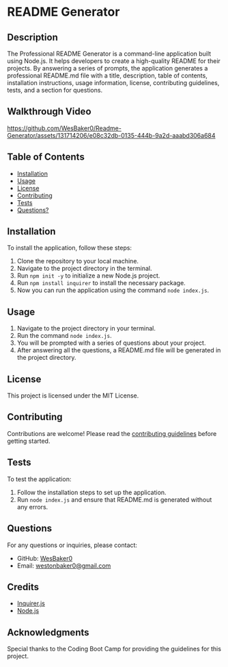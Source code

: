 # README Generator

## Description

The Professional README Generator is a command-line application built using Node.js. It helps developers to create a high-quality README for their projects. By answering a series of prompts, the application generates a professional README.md file with a title, description, table of contents, installation instructions, usage information, license, contributing guidelines, tests, and a section for questions.

## Walkthrough Video 

https://github.com/WesBaker0/Readme-Generator/assets/131714206/e08c32db-0135-444b-9a2d-aaabd306a684

## Table of Contents

- [Installation](#installation)
- [Usage](#usage)
- [License](#license)
- [Contributing](#contributing)
- [Tests](#tests)
- [Questions?](#questions?)

## Installation

To install the application, follow these steps:

1. Clone the repository to your local machine.
2. Navigate to the project directory in the terminal.
3. Run `npm init -y` to initialize a new Node.js project.
4. Run `npm install inquirer` to install the necessary package.
5. Now you can run the application using the command `node index.js`.

## Usage

1. Navigate to the project directory in your terminal.
2. Run the command `node index.js`.
3. You will be prompted with a series of questions about your project.
4. After answering all the questions, a README.md file will be generated in the project directory.

## License

This project is licensed under the MIT License.

## Contributing

Contributions are welcome! Please read the [contributing guidelines](CONTRIBUTING.md) before getting started.

## Tests

To test the application:

1. Follow the installation steps to set up the application.
2. Run `node index.js` and ensure that README.md is generated without any errors.

## Questions

For any questions or inquiries, please contact:

- GitHub: [WesBaker0](#)
- Email: westonbaker0@gmail.com

## Credits

- [Inquirer.js](https://www.npmjs.com/package/inquirer)
- [Node.js](https://nodejs.org/)

## Acknowledgments

Special thanks to the Coding Boot Camp for providing the guidelines for this project.
